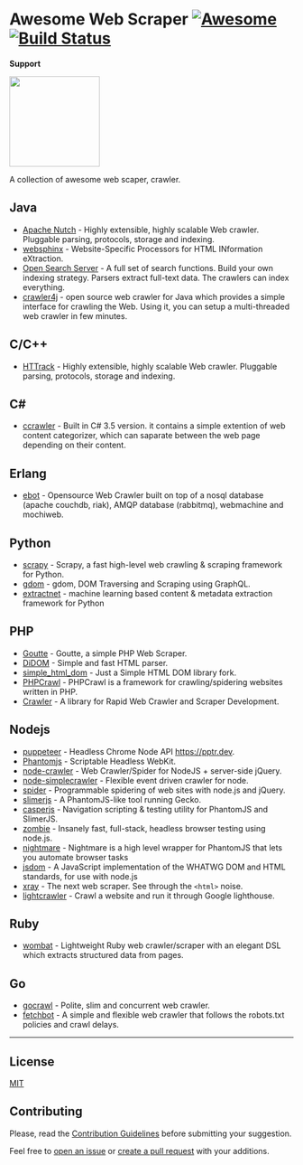 # Awesome Web Scraper [![Awesome](https://cdn.rawgit.com/sindresorhus/awesome/d7305f38d29fed78fa85652e3a63e154dd8e8829/media/badge.svg)](https://github.com/sindresorhus/awesome) [![Build Status](https://api.travis-ci.org/duyetdev/awesome-web-scraper.svg)](https://travis-ci.org/duyetdev/awesome-web-scraper)

**Support**

<a href="https://s.duyet.net/r/patreon"><img src="https://c5.patreon.com/external/logo/become_a_patron_button@2x.png" width="160"></a>


A collection of awesome web scaper, crawler.

## Java
* [Apache Nutch](http://nutch.apache.org/) - Highly extensible, highly scalable Web crawler. Pluggable parsing, protocols, storage and indexing.
* [websphinx](http://www.cs.cmu.edu/~rcm/websphinx/) - Website-Specific Processors for HTML INformation eXtraction.
* [Open Search Server](http://www.opensearchserver.com/) - A full set of search functions. Build your own indexing strategy. Parsers extract full-text data. The crawlers can index everything.
* [crawler4j](https://github.com/yasserg/crawler4j) - open source web crawler for Java which provides a simple interface for crawling the Web. Using it, you can setup a multi-threaded web crawler in few minutes.

## C/C++
* [HTTrack](http://www.httrack.com/) - Highly extensible, highly scalable Web crawler. Pluggable parsing, protocols, storage and indexing.

## C#
* [ccrawler](https://code.google.com/archive/p/ccrawler/) - Built in C# 3.5 version. it contains a simple extention of web content categorizer, which can saparate between the web page depending on their content.

## Erlang
* [ebot](https://github.com/matteoredaelli/ebot) - Opensource Web Crawler built on top of a nosql database (apache couchdb, riak), AMQP database (rabbitmq), webmachine and mochiweb.

## Python
* [scrapy](https://github.com/scrapy/scrapy) - Scrapy, a fast high-level web crawling & scraping framework for Python.
* [gdom](https://github.com/syrusakbary/gdom) - gdom, DOM Traversing and Scraping using GraphQL.
* [extractnet](https://github.com/currentsapi/extractnet) - machine learning based content & metadata extraction framework for Python

## PHP 
* [Goutte](https://github.com/FriendsOfPHP/Goutte) - Goutte, a simple PHP Web Scraper.
* [DiDOM](https://github.com/Imangazaliev/DiDOM) - Simple and fast HTML parser.
* [simple_html_dom](https://github.com/samacs/simple_html_dom) - Just a Simple HTML DOM library fork.
* [PHPCrawl](http://phpcrawl.cuab.de/) - PHPCrawl is a framework for crawling/spidering websites written in PHP.
* [Crawler](https://www.crwlr.software/packages/crawler) - A library for Rapid Web Crawler and Scraper Development.

## Nodejs

* [puppeteer](https://github.com/GoogleChrome/puppeteer) - Headless Chrome Node API https://pptr.dev.
* [Phantomjs](https://github.com/ariya/phantomjs) - Scriptable Headless WebKit.
* [node-crawler](https://github.com/bda-research/node-crawler) - Web Crawler/Spider for NodeJS + server-side jQuery.
* [node-simplecrawler](https://github.com/simplecrawler/simplecrawler) - Flexible event driven crawler for node.
* [spider](https://github.com/mikeal/spider) - Programmable spidering of web sites with node.js and jQuery.
* [slimerjs](https://github.com/laurentj/slimerjs) - A PhantomJS-like tool running Gecko.
* [casperjs](https://github.com/casperjs/casperjs) - Navigation scripting & testing utility for PhantomJS and SlimerJS.
* [zombie](https://github.com/assaf/zombie) - Insanely fast, full-stack, headless browser testing using node.js.
* [nightmare](https://github.com/segmentio/nightmare) - Nightmare is a high level wrapper for PhantomJS that lets you automate browser tasks
* [jsdom](https://github.com/jsdom/jsdom) - A JavaScript implementation of the WHATWG DOM and HTML standards, for use with node.js
* [xray](https://github.com/matthewmueller/x-ray) - The next web scraper. See through the `<html>` noise.
* [lightcrawler](https://github.com/github/lightcrawler) - Crawl a website and run it through Google lighthouse.

## Ruby
* [wombat](https://github.com/felipecsl/wombat) - Lightweight Ruby web crawler/scraper with an elegant DSL which extracts structured data from pages.

## Go
* [gocrawl](https://github.com/PuerkitoBio/gocrawl) - Polite, slim and concurrent web crawler.
* [fetchbot](https://github.com/PuerkitoBio/fetchbot) - A simple and flexible web crawler that follows the robots.txt policies and crawl delays.


---------------------

## License
[MIT](LICENSE)

## Contributing

Please, read the [Contribution Guidelines](https://github.com/duyetdev/awesome-web-scraper/blob/master/CONTRIBUTING.md) before submitting your suggestion.

Feel free to [open an issue](https://github.com/duyetdev/awesome-web-scraper/issues) or [create a pull request](https://github.com/duyetdev/awesome-web-scraper/pulls) with your additions.
